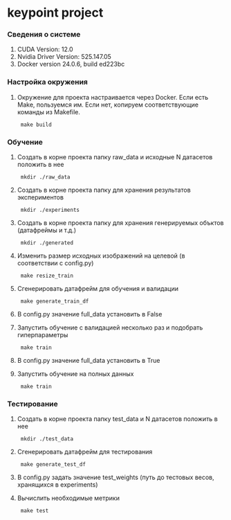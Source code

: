 # keypoint project

### Сведения о системе

1. CUDA Version: 12.0
2. Nvidia Driver Version: 525.147.05
3. Docker version 24.0.6, build ed223bc

### Настройка окружения

1. Окружение для проекта настраивается через Docker. Если есть Make, пользуемся им. Если нет, копируем соответствующие команды из Makefile.
   
        make build

### Обучение

1. Создать в корне проекта папку raw_data и исходные N датасетов положить в нее
        
        mkdir ./raw_data

2. Создать в корне проекта папку для хранения результатов экспериментов

        mkdir ./experiments
        
3. Создать в корне проекта папку для хранения генерируемых объктов (датафреймы и т.д.)

        mkdir ./generated
   
4. Изменить размер исходных изображений на целевой (в соответствии с config.py)

        make resize_train

5. Сгенерировать датафрейм для обучения и валидации
   
        make generate_train_df

6. В config.py значение full_data установить в False

7. Запустить обучение с валидацией несколько раз и подобрать гиперпараметры

        make train

8. В config.py значение full_data установить в True

9. Запустить обучение на полных данных
   
        make train


### Тестирование

1. Создать в корне проекта папку test_data и N датасетов положить в нее

        mkdir ./test_data

2. Сгенерировать датафрейм для тестирования
   
        make generate_test_df

3. В config.py задать значение test_weights (путь до тестовых весов, хранящихся в experiments)

4. Вычислить необходимые метрики

        make test
